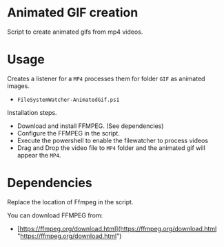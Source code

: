 # Animated GIF creation

Script to create animated gifs from mp4 videos.

# Usage

Creates a listener for a `MP4` processes them for folder `GIF` as animated images. 

- `FileSystemWatcher-AnimatedGif.ps1` 

Installation steps.

- Download and install FFMPEG. (See dependencies)
- Configure the FFMPEG in the script.
- Execute the powershell to enable the filewatcher to process videos
- Drag and Drop the video file to `MP4` folder and the animated gif will appear the `MP4`.   

# Dependencies 

Replace the location of Ffmpeg in the script.

You can download FFMPEG from:

- [https://ffmpeg.org/download.html](https://ffmpeg.org/download.html "https://ffmpeg.org/download.html")
